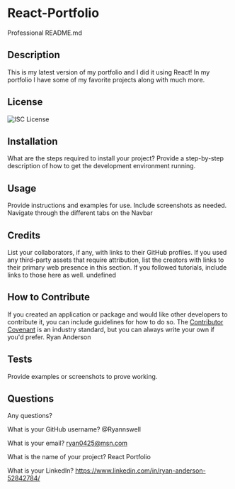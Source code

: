 # React-Portfolio

Professional README.md

## Description

This is my latest version of my portfolio and I did it using React! In my portfolio I have some of my favorite projects along with much more.

## License

![ISC License](https://img.shields.io/static/v1.svg?label=License&message=MIT&color=yellow)

## Installation

What are the steps required to install your project? Provide a step-by-step description of how to get the development environment running.

## Usage

Provide instructions and examples for use. Include screenshots as needed.
Navigate through the different tabs on the Navbar

## Credits

List your collaborators, if any, with links to their GitHub profiles.
If you used any third-party assets that require attribution, list the creators with links to their primary web presence in this section.
If you followed tutorials, include links to those here as well. undefined

## How to Contribute

If you created an application or package and would like other developers to contribute it, you can include guidelines for how to do so. The [Contributor Covenant](https://www.contributor-covenant.org/) is an industry standard, but you can always write your own if you'd prefer. Ryan Anderson

## Tests

Provide examples or screenshots to prove working.

## Questions

Any questions?

What is your GitHub username? @Ryannswell

What is your email? ryan0425@msn.com

What is the name of your project? React Portfolio

What is your LinkedIn? https://www.linkedin.com/in/ryan-anderson-52842784/
